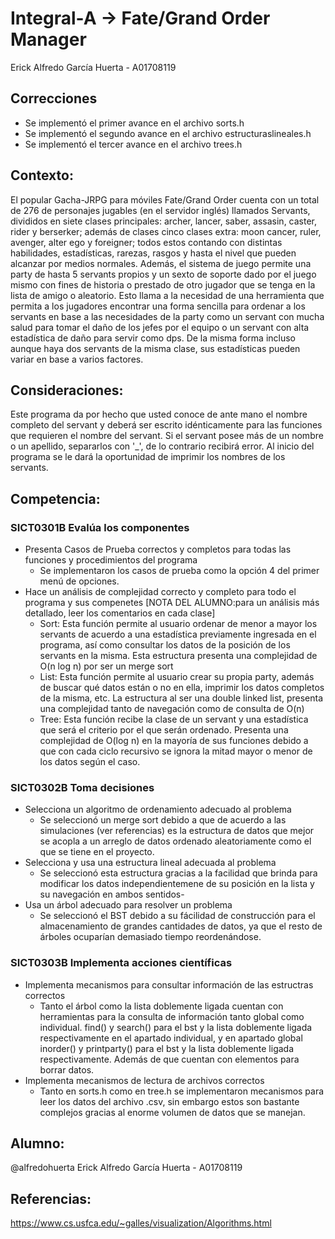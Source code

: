 # Integral-A -> Fate/Grand Order Manager
Erick Alfredo García Huerta - A01708119
## Correcciones
* Se implementó el primer avance en el archivo sorts.h
* Se implementó el segundo avance en el archivo estructuraslineales.h
* Se implementó el tercer avance en el archivo trees.h
## Contexto: 
El popular Gacha-JRPG para móviles Fate/Grand Order cuenta con un total de 276 de personajes jugables (en el servidor inglés) llamados Servants, divididos en siete clases principales: archer, lancer, saber, assasin, caster, rider y berserker; además de clases cinco clases extra: moon cancer, ruler, avenger, alter ego y foreigner; todos estos contando con distintas habilidades, estadísticas, rarezas, rasgos y hasta el nivel que pueden alcanzar por medios normales. Además, el sistema de juego permite una party de hasta 5 servants propios y un sexto  de soporte dado por el juego mismo con fines de historia o prestado de otro jugador que se tenga en la lista de amigo o aleatorio.
Esto llama a la necesidad de una herramienta que permita a los jugadores encontrar una forma sencilla para ordenar a los servants en base a las necesidades de la party como un servant con mucha salud para tomar el daño de los jefes por el equipo o un servant con alta estadística de daño para servir como dps. De  la misma forma incluso aunque haya dos servants de la misma clase, sus estadísticas pueden variar en base a varios factores.
## Consideraciones:
Este programa da por hecho que usted conoce de ante mano el nombre completo del servant y deberá ser escrito idénticamente para las funciones que requieren el nombre del servant. Si el servant posee más de un nombre o un apellido, separarlos con '_', de lo contrario recibirá error. Al inicio del programa se le dará la oportunidad de imprimir los nombres de los servants.
## Competencia:
### SICT0301B Evalúa los componentes
* Presenta Casos de Prueba correctos y completos para todas las funciones y procedimientos del programa
   * Se implementaron los casos de prueba como la opción 4 del primer menú de opciones.
* Hace un análisis de complejidad correcto y completo para todo el programa y sus compenetes [NOTA DEL ALUMNO:para un análisis más detallado, leer los comentarios en cada clase]
   * Sort: Esta función permite al usuario ordenar de menor a mayor los servants de acuerdo a una estadística previamente ingresada en el programa, así como consultar los datos de la posición de los servants en la misma. Esta estructura presenta una complejidad de O(n log n) por ser un merge sort
   * List: Esta función permite al usuario crear su propia party, además de buscar qué datos están o no en ella, imprimir los datos completos de la misma, etc. La estructura al ser una double linked list, presenta una complejidad tanto de navegación como de consulta de O(n)
   * Tree: Esta función recibe la clase de un servant y una estadística que será el criterio por el que serán ordenado. Presenta una complejidad de O(log n) en la mayoría de sus funciones debido a que con cada ciclo recursivo se ignora la mitad mayor o menor de los datos según el caso.
### SICT0302B Toma decisiones 
* Selecciona un algoritmo de ordenamiento adecuado al problema
  * Se seleccionó un merge sort debido a que de acuerdo a las simulaciones (ver referencias) es la estructura de datos que mejor se acopla a un arreglo de datos ordenado aleatoriamente como el que se tiene en el proyecto.
* Selecciona y usa una estructura lineal adecuada al problema
  * Se seleccionó esta estructura gracias a la facilidad que brinda para modificar los datos independientemene de su posición en la lista y su navegación en ambos sentidos-
* Usa un árbol adecuado para resolver un problema
  * Se seleccionó el BST debido a su fácilidad de construcción para el almacenamiento de grandes cantidades de datos, ya que el resto de árboles ocuparían demasiado tiempo reordenándose.
### SICT0303B Implementa acciones científicas
* Implementa mecanismos para consultar información de las estructras correctos
  * Tanto el árbol como la lista doblemente ligada cuentan con herramientas para la consulta de información tanto global como individual. find() y search() para el bst y la lista doblemente ligada respectivamente en el apartado individual, y en apartado global inorder() y printparty() para el bst y la lista doblemente ligada respectivamente. Además de que cuentan con elementos para borrar datos.
* Implementa mecanismos de lectura de archivos correctos
  * Tanto en sorts.h como en tree.h se implementaron mecanismos para leer los datos del archivo .csv, sin embargo estos son bastante complejos gracias al enorme volumen de datos que se manejan.
## Alumno:
@alfredohuerta Erick Alfredo García Huerta - A01708119
## Referencias: 
https://www.cs.usfca.edu/~galles/visualization/Algorithms.html
